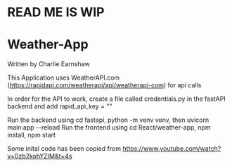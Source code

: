 # READ ME IS WIP

# Weather-App

Written by Charlie Earnshaw

This Application uses WeatherAPI.com (https://rapidapi.com/weatherapi/api/weatherapi-com) for api calls

In order for the API to work, create a file called credentials.py in the fastAPI backend and add rapid_api_key = "<YOUR RAPID API KEY>"

Run the backend using cd fastapi, python -m venv venv, then uvicorn main:app --reload
Run the frontend using cd React/weather-app, npm install, npm start

Some inital code has been copied from https://www.youtube.com/watch?v=0zb2kohYZIM&t=4s
